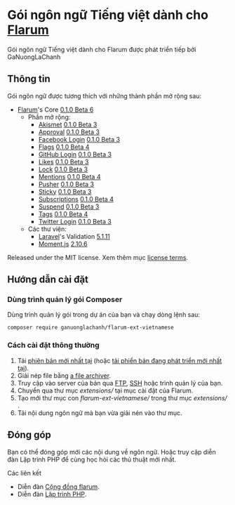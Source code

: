 # Gói ngôn ngữ Tiếng việt dành cho [Flarum](http://flarum.org/)

Gói ngôn ngữ Tiếng việt dành cho Flarum được phát triển tiếp bởi GaNuongLaChanh

## Thông tin

Gói ngôn ngữ được tương thích với những thành phần mở rộng sau:

- [Flarum](https://github.com/flarum/core)'s Core [0.1.0 Beta 6](https://github.com/flarum/core/releases/tag/v0.1.0-beta.6)
  - Phần mở rộng:
    - [Akismet](https://github.com/flarum/akismet) [0.1.0 Beta 3](https://github.com/flarum/akismet/releases/tag/v0.1.0-beta.3)
    - [Approval](https://github.com/flarum/approval) [0.1.0 Beta 3](https://github.com/flarum/approval/releases/tag/v0.1.0-beta.3)
    - [Facebook Login](https://github.com/flarum/auth-facebook) [0.1.0 Beta 3](https://github.com/flarum/auth-facebook/releases/tag/v0.1.0-beta.3)
    - [Flags](https://github.com/flarum/flags) [0.1.0 Beta 4](https://github.com/flarum/flags/releases/tag/v0.1.0-beta.4)
    - [GitHub Login](https://github.com/flarum/auth-github) [0.1.0 Beta 3](https://github.com/flarum/auth-github/releases/tag/v0.1.0-beta.3)
    - [Likes](https://github.com/flarum/likes) [0.1.0 Beta 3](https://github.com/flarum/likes/releases/tag/v0.1.0-beta.3)
    - [Lock](https://github.com/flarum/lock) [0.1.0 Beta 3](https://github.com/flarum/lock/releases/tag/v0.1.0-beta.3)
    - [Mentions](https://github.com/flarum/mentions) [0.1.0 Beta 4](https://github.com/flarum/mentions/releases/tag/v0.1.0-beta.4)
    - [Pusher](https://github.com/flarum/pusher) [0.1.0 Beta 3](https://github.com/flarum/pusher/releases/tag/v0.1.0-beta.3)
    - [Sticky](https://github.com/flarum/sticky) [0.1.0 Beta 3](https://github.com/flarum/sticky/releases/tag/v0.1.0-beta.3)
    - [Subscriptions](https://github.com/flarum/subscriptions) [0.1.0 Beta 4](https://github.com/flarum/subscriptions/releases/tag/v0.1.0-beta.4)
    - [Suspend](https://github.com/flarum/suspend) [0.1.0 Beta 3](https://github.com/flarum/suspend/releases/tag/v0.1.0-beta.3)
    - [Tags](https://github.com/flarum/tags) [0.1.0 Beta 4](https://github.com/flarum/tags/releases/tag/v0.1.0-beta.4)
    - [Twitter Login](https://github.com/flarum/auth-twitter) [0.1.0 Beta 3](https://github.com/flarum/auth-twitter/releases/tag/v0.1.0-beta.3)
  - Các thư viện:
    - [Laravel](https://github.com/laravel/laravel)'s Validation [5.1.11](https://github.com/laravel/laravel/releases/tag/v5.1.11)
    - [Moment.js](https://github.com/moment/moment) [2.10.6](https://github.com/moment/moment/releases/tag/2.10.6)

Released under the MIT license. Xem thêm mục [license terms](https://github.com/maelsoucaze/flarum/blob/master/LICENSE).

## Hướng dẫn cài đặt

### Dùng trình quản lý gói Composer

Dùng trình quản lý gói trong dự án của bạn và chạy dòng lệnh sau:

```
composer require ganuonglachanh/flarum-ext-vietnamese
```


### Cách cài đặt thông thường

1. Tải [phiên bản mới nhất tại](https://github.com/ganuonglachanh/flarum-ext-vietnamese/releases) (hoặc [tải phiển bản đang phát triển mới nhất tại](https://github.com/ganuonglachanh/flarum-ext-vietnamese/archive/master.zip)).
2. Giải nép file bằng [a file archiver](https://en.wikipedia.org/wiki/Comparison_of_file_archivers).
3. Truy cập vào server của bản qua [FTP](https://en.wikipedia.org/wiki/File_Transfer_Protocol), [SSH](https://en.wikipedia.org/wiki/Secure_Shell) hoặc trình quản lý của bạn.
4. Chuyển qua thư mục *extensions/* tại mục cài đặt của Flarum.
5. Tạo mới thư mục con *flarum-ext-vietnamese/*  trong thư mục *extensions/* .
6. Tải nội dung ngôn ngữ mà bạn vừa giải nén vào thư mục.

## Đóng góp

Bạn có thể đóng góp mới các nội dung về ngôn ngữ. Hoặc truy cập diễn đàn Lập trình PHP để cùng học hỏi các thủ thuật mới nhất. 

Các liên kết

- Diễn đàn [Cộng đồng flarum](https://discuss.flarum.org).
- Diễn đàn [Lập trình PHP](http://diendan.laptrinhphp.edu.vn).


